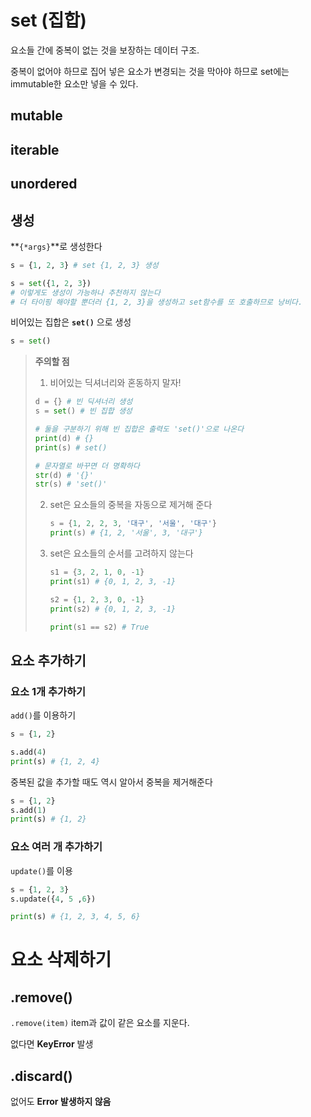 # set (집합)

요소들 간에 중복이 없는 것을 보장하는 데이터 구조.

중복이 없어야 하므로 집어 넣은 요소가 변경되는 것을 막아야 하므로 set에는 immutable한 요소만 넣을 수 있다.



## mutable



## iterable



## unordered



## 생성

**`{*args}`**로 생성한다

```python
s = {1, 2, 3} # set {1, 2, 3} 생성

s = set({1, 2, 3}) 
# 이렇게도 생성이 가능하나 추천하지 않는다
# 더 타이핑 해야할 뿐더러 {1, 2, 3}을 생성하고 set함수를 또 호출하므로 낭비다.
```



비어있는 집합은 **`set()`** 으로 생성

```python
s = set()
```





> **주의할 점**
>
> 
>
> 1. 비어있는 딕셔너리와 혼동하지 말자!
>
> 	```python
> 	d = {} # 빈 딕셔너리 생성
> 	s = set() # 빈 집합 생성
> 	
> 	# 둘을 구분하기 위해 빈 집합은 출력도 'set()'으로 나온다
> 	print(d) # {}
> 	print(s) # set()
> 	
> 	# 문자열로 바꾸면 더 명확하다
> 	str(d) # '{}'
> 	str(s) # 'set()'
> 	```
>
> 
>
> 2. set은 요소들의 중복을 자동으로 제거해 준다
>
>    ```python
>    s = {1, 2, 2, 3, '대구', '서울', '대구'}
>    print(s) # {1, 2, '서울', 3, '대구'}
>    ```
>
> 
>
> 3. set은 요소들의 순서를 고려하지 않는다
>
>    ```python
>    s1 = {3, 2, 1, 0, -1}
>    print(s1) # {0, 1, 2, 3, -1}
>    
>    s2 = {1, 2, 3, 0, -1}
>    print(s2) # {0, 1, 2, 3, -1}
>    
>    print(s1 == s2) # True
>    ```
>
>    



## 요소 추가하기



### 요소 1개 추가하기

`add()`를 이용하기

```python
s = {1, 2}

s.add(4)
print(s) # {1, 2, 4}
```



중복된 값을 추가할 때도 역시 알아서 중복을 제거해준다

```python
s = {1, 2}
s.add(1)
print(s) # {1, 2}
```



### 요소 여러 개 추가하기

`update()`를 이용

```python
s = {1, 2, 3}
s.update({4, 5 ,6})

print(s) # {1, 2, 3, 4, 5, 6}
```



# 요소 삭제하기



## .remove()

`.remove(item)` item과 값이 같은 요소를 지운다.

없다면 **KeyError** 발생

## .discard()

없어도 **Error 발생하지 않음**



